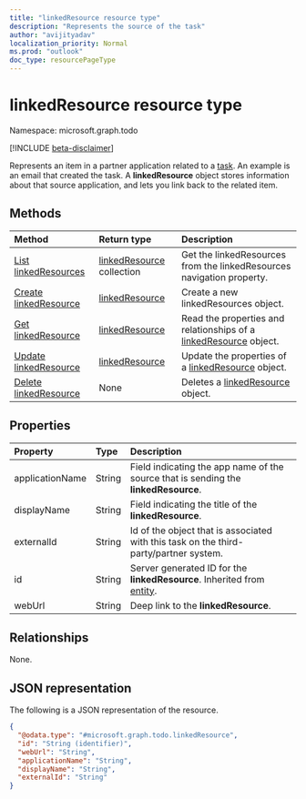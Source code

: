 ```yaml
---
title: "linkedResource resource type"
description: "Represents the source of the task"
author: "avijityadav"
localization_priority: Normal
ms.prod: "outlook"
doc_type: resourcePageType
---
```


# linkedResource resource type

Namespace: microsoft.graph.todo

[!INCLUDE [beta-disclaimer](../../includes/beta-disclaimer.md)]

Represents an item in a partner application related to a [task](./todo-task.md). An example is an email that created the task. A **linkedResource** object stores information about that source application, and lets you link back to the related item.

## Methods
|Method|Return type|Description|
|:---|:---|:---|
|[List linkedResources](../api/task-list-linkedresources.md)|[linkedResource](../resources/todo-linkedresource.md) collection|Get the linkedResources from the linkedResources navigation property.|
|[Create linkedResource](../api/task-post-linkedresources.md)|[linkedResource](../resources/todo-linkedresource.md)|Create a new linkedResources object.|
|[Get linkedResource](../api/linkedresource-get.md)|[linkedResource](../resources/todo-linkedresource.md)|Read the properties and relationships of a [linkedResource](../resources/todo-linkedresource.md) object.|
|[Update linkedResource](../api/linkedresource-update.md)|[linkedResource](../resources/todo-linkedresource.md)|Update the properties of a [linkedResource](../resources/todo-linkedresource.md) object.|
|[Delete linkedResource](../api/linkedresource-delete.md)|None|Deletes a [linkedResource](../resources/todo-linkedresource.md) object.|

## Properties
|Property|Type|Description|
|:---|:---|:---|
|applicationName|String|Field indicating the app name of the source that is sending the **linkedResource**.|
|displayName|String|Field indicating the title of the **linkedResource**.|
|externalId|String|Id of the object that is associated with this task on the third-party/partner system.|
|id|String|Server generated ID for the **linkedResource**. Inherited from [entity](../resources/entity.md).|
|webUrl|String|Deep link to the **linkedResource**.|

## Relationships
None.

## JSON representation
The following is a JSON representation of the resource.
<!-- {
  "blockType": "resource",
  "keyProperty": "id",
  "@odata.type": "microsoft.graph.todo.linkedResource",
  "baseType": "microsoft.graph.entity",
  "openType": false
}
-->
``` json
{
  "@odata.type": "#microsoft.graph.todo.linkedResource",
  "id": "String (identifier)",
  "webUrl": "String",
  "applicationName": "String",
  "displayName": "String",
  "externalId": "String"
}
```



